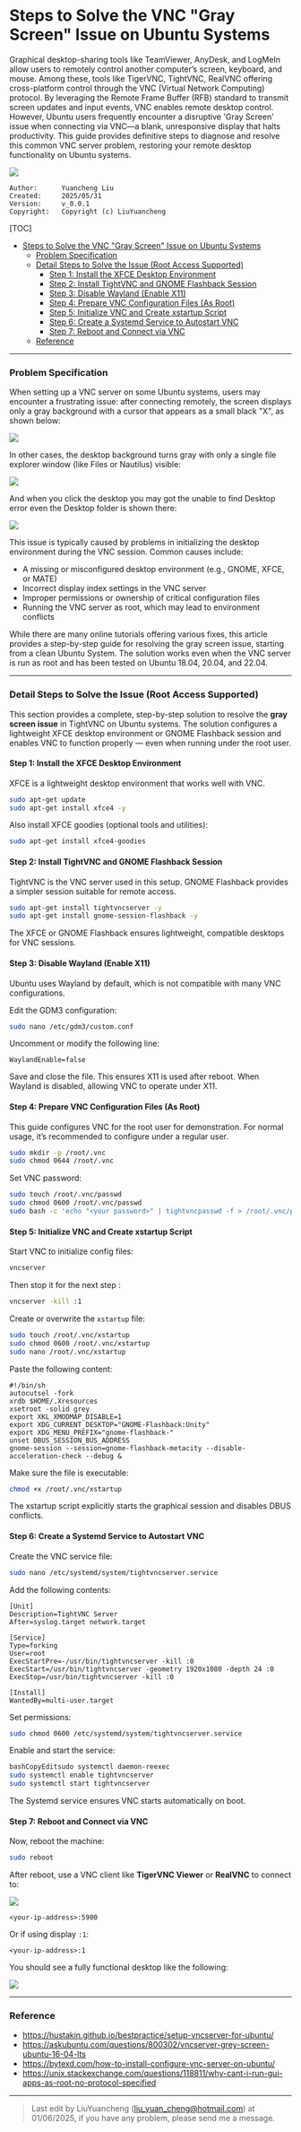 # Steps to Solve the VNC "Gray Screen" Issue on Ubuntu Systems

Graphical desktop-sharing tools like TeamViewer, AnyDesk, and LogMeIn allow users to remotely control another computer’s screen, keyboard, and mouse. Among these, tools like TigerVNC, TightVNC, RealVNC offering cross-platform control through the VNC (Virtual Network Computing) protocol. By leveraging the Remote Frame Buffer (RFB) standard to transmit screen updates and input events, VNC enables remote desktop control. However, Ubuntu users frequently encounter a disruptive 'Gray Screen' issue when connecting via VNC—a blank, unresponsive display that halts productivity. This guide provides definitive steps to diagnose and resolve this common VNC server problem, restoring your remote desktop functionality on Ubuntu systems.

![](img/title.png)

```
Author:      Yuancheng Liu
Created:     2025/05/31
Version:     v_0.0.1
Copyright:   Copyright (c) LiuYuancheng
```

[TOC]

- [Steps to Solve the VNC "Gray Screen" Issue on Ubuntu Systems](#steps-to-solve-the-vnc--gray-screen--issue-on-ubuntu-systems)
    + [Problem Specification](#problem-specification)
    + [Detail Steps to Solve the Issue (Root Access Supported)](#detail-steps-to-solve-the-issue--root-access-supported-)
      - [Step 1: Install the XFCE Desktop Environment](#step-1--install-the-xfce-desktop-environment)
      - [Step 2: Install TightVNC and GNOME Flashback Session](#step-2--install-tightvnc-and-gnome-flashback-session)
      - [Step 3: Disable Wayland (Enable X11)](#step-3--disable-wayland--enable-x11-)
      - [Step 4: Prepare VNC Configuration Files (As Root)](#step-4--prepare-vnc-configuration-files--as-root-)
      - [Step 5: Initialize VNC and Create xstartup Script](#step-5--initialize-vnc-and-create-xstartup-script)
      - [Step 6: Create a Systemd Service to Autostart VNC](#step-6--create-a-systemd-service-to-autostart-vnc)
      - [Step 7: Reboot and Connect via VNC](#step-7--reboot-and-connect-via-vnc)
    + [Reference](#reference)

------

### Problem Specification 

When setting up a VNC server on some Ubuntu systems, users may encounter a frustrating issue: after connecting remotely, the screen displays only a gray background with a cursor that appears as a small black "X", as shown below:

![](img/s_03.png)

In other cases, the desktop background turns gray with only a single file explorer window (like Files or Nautilus) visible:

![](img/s_04.png)

And when you click the desktop you may got the unable to find Desktop error even the Desktop folder is shown there:  

![](img/s_05.png)

This issue is typically caused by problems in initializing the desktop environment during the VNC session. Common causes include:

- A missing or misconfigured desktop environment (e.g., GNOME, XFCE, or MATE)
- Incorrect display index settings in the VNC server
- Improper permissions or ownership of critical configuration files
- Running the VNC server as root, which may lead to environment conflicts

While there are many online tutorials offering various fixes, this article provides a step-by-step guide for resolving the gray screen issue, starting from a clean Ubuntu System. The solution works even when the VNC server is run as root and has been tested on Ubuntu 18.04, 20.04, and 22.04.



------

### Detail Steps to Solve the Issue (Root Access Supported)

This section provides a complete, step-by-step solution to resolve the **gray screen issue** in TightVNC on Ubuntu systems. The solution configures a lightweight XFCE desktop environment or GNOME Flashback session and enables VNC to function properly — even when running under the root user. 

 

#### Step 1: Install the XFCE Desktop Environment

XFCE is a lightweight desktop environment that works well with VNC.

```bash
sudo apt-get update
sudo apt-get install xfce4 -y
```

Also install XFCE goodies (optional tools and utilities):

```bash
sudo apt-get install xfce4-goodies
```



####  Step 2: Install TightVNC and GNOME Flashback Session

TightVNC is the VNC server used in this setup. GNOME Flashback provides a simpler session suitable for remote access.

```bash
sudo apt-get install tightvncserver -y
sudo apt-get install gnome-session-flashback -y
```

The XFCE or GNOME Flashback ensures lightweight, compatible desktops for VNC sessions.



#### Step 3: Disable Wayland (Enable X11)

Ubuntu uses Wayland by default, which is not compatible with many VNC configurations.

Edit the GDM3 configuration:

```bash
sudo nano /etc/gdm3/custom.conf
```

Uncomment or modify the following line:

```
WaylandEnable=false
```

Save and close the file. This ensures X11 is used after reboot. When Wayland is disabled, allowing VNC to operate under X11.



#### Step 4: Prepare VNC Configuration Files (As Root)

This guide configures VNC for the root user for demonstration. For normal usage, it’s recommended to configure under a regular user.

```bash
sudo mkdir -p /root/.vnc
sudo chmod 0644 /root/.vnc
```

Set VNC password:

```bash
sudo touch /root/.vnc/passwd
sudo chmod 0600 /root/.vnc/passwd
sudo bash -c 'echo "<your password>" | tightvncpasswd -f > /root/.vnc/passwd'
```



#### Step 5: Initialize VNC and Create xstartup Script

Start VNC to initialize config files:

```bash
vncserver
```

Then stop it for the next step :

```bash
vncserver -kill :1
```

Create or overwrite the `xstartup` file:

```bash
sudo touch /root/.vnc/xstartup
sudo chmod 0600 /root/.vnc/xstartup
sudo nano /root/.vnc/xstartup
```

Paste the following content:

```
#!/bin/sh
autocutsel -fork
xrdb $HOME/.Xresources
xsetroot -solid grey
export XKL_XMODMAP_DISABLE=1
export XDG_CURRENT_DESKTOP="GNOME-Flashback:Unity"
export XDG_MENU_PREFIX="gnome-flashback-"
unset DBUS_SESSION_BUS_ADDRESS
gnome-session --session=gnome-flashback-metacity --disable-acceleration-check --debug &
```

Make sure the file is executable:

```bash
chmod +x /root/.vnc/xstartup
```

The xstartup script explicitly starts the graphical session and disables DBUS conflicts.



#### Step 6: Create a Systemd Service to Autostart VNC

Create the VNC service file:

```bash
sudo nano /etc/systemd/system/tightvncserver.service
```

Add the following contents:

```
[Unit]
Description=TightVNC Server
After=syslog.target network.target

[Service]
Type=forking
User=root
ExecStartPre=-/usr/bin/tightvncserver -kill :0
ExecStart=/usr/bin/tightvncserver -geometry 1920x1080 -depth 24 :0
ExecStop=/usr/bin/tightvncserver -kill :0

[Install]
WantedBy=multi-user.target
```

Set permissions:

```bash
sudo chmod 0600 /etc/systemd/system/tightvncserver.service
```

Enable and start the service:

```bash
bashCopyEditsudo systemctl daemon-reexec
sudo systemctl enable tightvncserver
sudo systemctl start tightvncserver
```

The Systemd service ensures VNC starts automatically on boot.



#### Step 7: Reboot and Connect via VNC

Now, reboot the machine:

```bash
sudo reboot
```

After reboot, use a VNC client like **TigerVNC Viewer** or **RealVNC** to connect to:

![](img/s_07.png)

```
<your-ip-address>:5900
```

Or if using display `:1`:

```
<your-ip-address>:1
```

You should see a fully functional desktop like the following:

![](img/s_06.png)



------

### Reference

- https://hustakin.github.io/bestpractice/setup-vncserver-for-ubuntu/
- https://askubuntu.com/questions/800302/vncserver-grey-screen-ubuntu-16-04-lts
- https://bytexd.com/how-to-install-configure-vnc-server-on-ubuntu/
- https://unix.stackexchange.com/questions/118811/why-cant-i-run-gui-apps-as-root-no-protocol-specified

------

> Last edit by LiuYuancheng (liu_yuan_cheng@hotmail.com) at 01/06/2025, if you have any problem, please send me a message. 